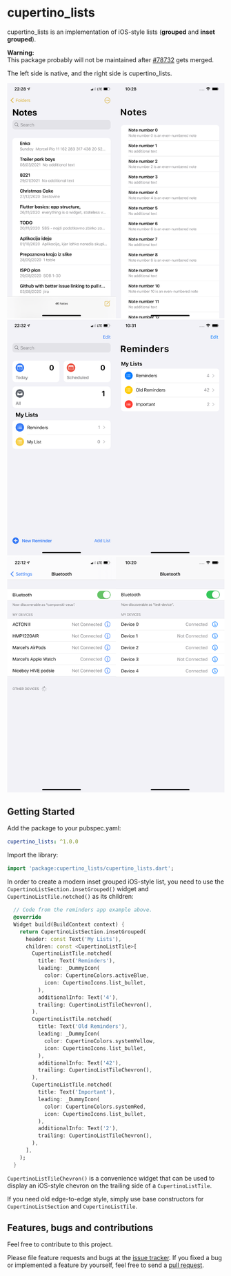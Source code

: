 # cupertino_lists

cupertino_lists is an implementation of iOS-style lists (**grouped** and **inset grouped**).

**Warning:**  
This package probably will not be maintained after [#78732](https://github.com/flutter/flutter/pull/78732) gets merged.

The left side is native, and the right side is cupertino_lists.

![notes example](https://github.com/ivirtex/cupertino_lists/raw/master/readme_images/notes.png)
![reminders example](https://github.com/ivirtex/cupertino_lists/raw/master/readme_images/reminders.png)
![settings example](https://github.com/ivirtex/cupertino_lists/raw/master/readme_images/settings.png)

## Getting Started

Add the package to your pubspec.yaml:

```yaml
cupertino_lists: ^1.0.0
```

Import the library:

```dart
import 'package:cupertino_lists/cupertino_lists.dart';
```

In order to create a modern inset grouped iOS-style list, you need to use the `CupertinoListSection.insetGrouped()` widget and `CupertinoListTile.notched()` as its children:

```dart
  // Code from the reminders app example above.
  @override
  Widget build(BuildContext context) {
    return CupertinoListSection.insetGrouped(
      header: const Text('My Lists'),
      children: const <CupertinoListTile>[
        CupertinoListTile.notched(
          title: Text('Reminders'),
          leading: _DummyIcon(
            color: CupertinoColors.activeBlue,
            icon: CupertinoIcons.list_bullet,
          ),
          additionalInfo: Text('4'),
          trailing: CupertinoListTileChevron(),
        ),
        CupertinoListTile.notched(
          title: Text('Old Reminders'),
          leading: _DummyIcon(
            color: CupertinoColors.systemYellow,
            icon: CupertinoIcons.list_bullet,
          ),
          additionalInfo: Text('42'),
          trailing: CupertinoListTileChevron(),
        ),
        CupertinoListTile.notched(
          title: Text('Important'),
          leading: _DummyIcon(
            color: CupertinoColors.systemRed,
            icon: CupertinoIcons.list_bullet,
          ),
          additionalInfo: Text('2'),
          trailing: CupertinoListTileChevron(),
        ),
      ],
    );
  }
```

`CupertinoListTileChevron()` is a convenience widget that can be used to display an iOS-style chevron on the trailing side of a `CupertinoListTile`.

If you need old edge-to-edge style, simply use base constructors for `CupertinoListSection` and `CupertinoListTile`.

## Features, bugs and contributions

Feel free to contribute to this project.

Please file feature requests and bugs at the [issue tracker](https://github.com/ivirtex/cupertino_lists).
If you fixed a bug or implemented a feature by yourself, feel free to send a [pull request](https://github.com/ivirtex/cupertino_lists/pulls).
